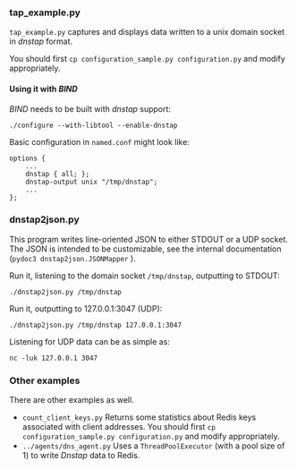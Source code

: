 ### tap_example.py

`tap_example.py` captures and displays data written to a unix domain socket in _dnstap_ format.

You should first `cp configuration_sample.py configuration.py` and modify appropriately.

#### Using it with _BIND_

_BIND_ needs to be built with _dnstap_ support:

```
./configure --with-libtool --enable-dnstap
```

Basic configuration in `named.conf` might look like:

```
options {
    ...
    dnstap { all; };
    dnstap-output unix "/tmp/dnstap";
    ...
};
```

### dnstap2json.py

This program writes line-oriented JSON to either STDOUT or a UDP socket. The JSON is intended to be
customizable, see the internal documentation (`pydoc3 dnstap2json.JSONMapper` ).

Run it, listening to the domain socket `/tmp/dnstap`, outputting to STDOUT:

```
./dnstap2json.py /tmp/dnstap
```

Run it, outputting to 127.0.0.1:3047 (UDP):

```
./dnstap2json.py /tmp/dnstap 127.0.0.1:3047
```

Listening for UDP data can be as simple as:

```
nc -luk 127.0.0.1 3047
```

### Other examples

There are other examples as well.

* `count_client_keys.py` Returns some statistics about Redis keys associated with client addresses. You should first `cp configuration_sample.py configuration.py` and modify appropriately.
* `../agents/dns_agent.py` Uses a `ThreadPoolExecutor` (with a pool size of 1) to write _Dnstap_ data to Redis.
